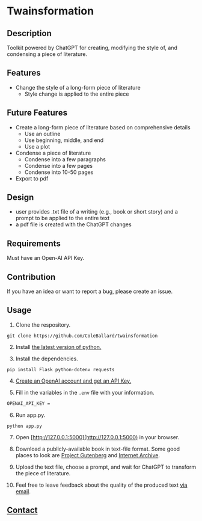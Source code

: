# Twainsformation

## Description

Toolkit powered by ChatGPT for creating, modifying the style of, and condensing a piece of literature.

## Features

- Change the style of a long-form piece of literature
  - Style change is applied to the entire piece

## Future Features

- Create a long-form piece of literature based on comprehensive details
  - Use an outline
  - Use beginning, middle, and end
  - Use a plot
- Condense a piece of literature
  - Condense into a few paragraphs
  - Condense into a few pages
  - Condense into 10-50 pages
- Export to pdf

## Design

- user provides .txt file of a writing (e.g., book or short story) and a prompt to be applied to the entire text
- a pdf file is created with the ChatGPT changes

## Requirements

Must have an Open-AI API Key.

## Contribution

If you have an idea or want to report a bug, please create an issue.

## Usage

1. Clone the respository.

```shell
git clone https://github.com/ColeBallard/twainsformation
```

2. Install [the latest version of python.](https://www.python.org/downloads/)

3. Install the dependencies.

```shell
pip install Flask python-dotenv requests
```

4. [Create an OpenAI account and get an API Key.](https://www.maisieai.com/help/how-to-get-an-openai-api-key-for-chatgpt)

5. Fill in the variables in the `.env` file with your information.

```sh
OPENAI_API_KEY = 
```

6. Run app.py.

```shell
python app.py
```

7. Open [http://127.0.0.1:5000](http://127.0.0.1:5000) in your browser.

8. Download a publicly-available book in text-file format. Some good places to look are [Project Gutenberg](https://www.gutenberg.org/) and [Internet Archive](https://archive.org/).

9. Upload the text file, choose a prompt, and wait for ChatGPT to transform the piece of literature.

10. Feel free to leave feedback about the quality of the produced text [via email](https://coleb.io/contact).

## **[Contact](https://coleb.io/contact)**
